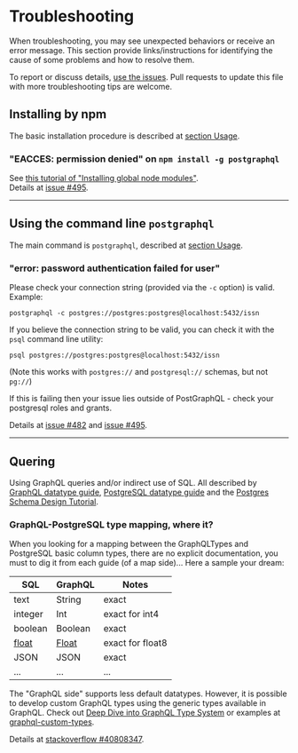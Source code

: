 # Troubleshooting

When troubleshooting, you may see unexpected behaviors or receive an error message. This section provide links/instructions for identifying the cause of some problems and how to resolve them. 

To report or discuss details, [use the issues](https://github.com/postgraphql/postgraphql/issues). Pull requests to update this file with more troubleshooting tips are welcome.


## Installing by npm

The basic installation procedure is described at  [section Usage](README.md#usage).

### "EACCES: permission denied" on `npm install -g postgraphql`

See  [this tutorial of "Installing global node modules"](https://github.com/nodeschool/discussions/wiki/Installing-global-node-modules-(Linux-and-Mac)).  
Details at [issue #495](https://github.com/postgraphql/postgraphql/issues/495).

----

## Using the command line `postgraphql`

The main command  is `postgraphql`, described at [section Usage](README.md#usage).

### "error: password authentication failed for user"

Please check your connection string (provided via the `-c` option) is valid. Example: 

```
postgraphql -c postgres://postgres:postgres@localhost:5432/issn
```

If you believe the connection string to be valid, you can check it with the `psql` command line utility:

```
psql postgres://postgres:postgres@localhost:5432/issn
```

(Note this works with `postgres://` and `postgresql://` schemas, but not `pg://`)

If this is failing then your issue lies outside of PostGraphQL - check your postgresql roles and grants.

Details at [issue #482](https://github.com/postgraphql/postgraphql/issues/482) and [issue #495](https://github.com/postgraphql/postgraphql/issues/495).


----

## Quering 

Using GraphQL queries and/or indirect use of SQL. All described by [GraphQL datatype  guide](https://facebook.github.io/graphql), [PostgreSQL datatype guide](https://www.postgresql.org/docs/current/static/datatype.html) and the [Postgres Schema Design Tutorial](https://github.com/postgraphql/postgraphql/blob/master/examples/forum/TUTORIAL.md).

### GraphQL-PostgreSQL type mapping, where it?

When you looking for a mapping between the GraphQLTypes and PostgreSQL basic column types, there are no explicit documentation, you must to dig it from each guide (of a map side)... Here a sample your dream: 

SQL     | GraphQL       | Notes
---     | ---           | ---
text    | String | exact
integer | Int    | exact for int4
boolean | Boolean| exact
[float](https://www.postgresql.org/docs/current/static/datatype-numeric.html)   | [Float](https://facebook.github.io/graphql/#sec-Float)  | exact for float8
JSON | JSON | exact
... | ...| ...

The "GraphQL side" supports less default datatypes. However, it is possible to develop custom GraphQL types using the generic types available in GraphQL. Check out [Deep Dive into GraphQL Type System](https://github.com/mugli/learning-graphql/blob/master/7.%20Deep%20Dive%20into%20GraphQL%20Type%20System.md) or examples at [graphql-custom-types](https://github.com/stylesuxx/graphql-custom-types).

Details at [stackoverflow #40808347](https://stackoverflow.com/q/40808347).

